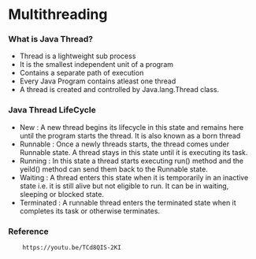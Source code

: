 # Multithreading


### What is Java Thread?
- Thread is a lightweight sub process
- It is the smallest independent unit of a program
- Contains a separate path of execution
- Every Java Program contains atleast one thread
- A thread is created and controlled by Java.lang.Thread class.

### Java Thread LifeCycle
- New : A new thread begins its lifecycle in this state and remains here until the program starts the thread. It is also known as a born thread
- Runnable : Once a newly threads starts, the thread comes under Runnable state. A thread stays in this state until it is executing its task.
- Running : In this state a thread starts executing run() method and the yeild() method can send them back to the Runnable state.
- Waiting : A thread enters this state when it is temporarily in an inactive state i.e. it is still alive but not eligible to run. It can be in waiting, sleeping or blocked state.
- Terminated : A runnable thread enters the terminated state when it completes its task or otherwise terminates.


### Reference
```
	https://youtu.be/TCd8QIS-2KI
```

